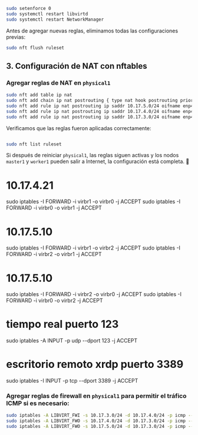 

```bash
sudo setenforce 0
sudo systemctl restart libvirtd
sudo systemctl restart NetworkManager
```

Antes de agregar nuevas reglas, eliminamos todas las configuraciones previas:

```bash
sudo nft flush ruleset
```


## 3. Configuración de NAT con nftables

### Agregar reglas de NAT en `physical1`

```bash
sudo nft add table ip nat
sudo nft add chain ip nat postrouting { type nat hook postrouting priority 100 \; }
sudo nft add rule ip nat postrouting ip saddr 10.17.5.0/24 oifname enp4s0f0 masquerade
sudo nft add rule ip nat postrouting ip saddr 10.17.4.0/24 oifname enp4s0f0 masquerade
sudo nft add rule ip nat postrouting ip saddr 10.17.3.0/24 oifname enp4s0f0 masquerade
```

Verificamos que las reglas fueron aplicadas correctamente:


```bash

sudo nft list ruleset
```

Si después de reiniciar `physical1`, las reglas siguen activas y los nodos `master1` y `worker1` pueden salir a Internet, la configuración está completa. 🚀


# 10.17.4.21
sudo iptables -I FORWARD -i virbr1 -o virbr0 -j ACCEPT
sudo iptables -I FORWARD -i virbr0 -o virbr1 -j ACCEPT

# 10.17.5.10
sudo iptables -I FORWARD -i virbr1 -o virbr2 -j ACCEPT
sudo iptables -I FORWARD -i virbr2 -o virbr1 -j ACCEPT

# 10.17.5.10
sudo iptables -I FORWARD -i virbr2 -o virbr0 -j ACCEPT
sudo iptables -I FORWARD -i virbr0 -o virbr2 -j ACCEPT

# tiempo real puerto 123
sudo iptables -A INPUT -p udp --dport 123 -j ACCEPT

#  escritorio remoto xrdp puerto 3389
sudo iptables -I INPUT -p tcp --dport 3389 -j ACCEPT



### Agregar reglas de firewall en `physical1` para permitir el tráfico ICMP si es necesario:

```bash
sudo iptables -A LIBVIRT_FWI -s 10.17.3.0/24 -d 10.17.4.0/24 -p icmp --icmp-type echo-request -j ACCEPT
sudo iptables -A LIBVIRT_FWO -s 10.17.4.0/24 -d 10.17.3.0/24 -p icmp --icmp-type echo-request -j ACCEPT
sudo iptables -A LIBVIRT_FWO -s 10.17.5.0/24 -d 10.17.3.0/24 -p icmp --icmp-type echo-request -j ACCEPT

```
